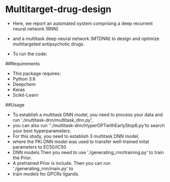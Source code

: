 # Multitarget-drug-design

* Here, we report an automated system comprising a deep recurrent neural network (RNN) 
* and a multitask deep neural network (MTDNN) to design and optimize multitargeted antipsychotic drugs. 


* To run the code:


##Requirements
* This package requires:
* Python 3.6
* Deepchem
* Keras
* Scikit-Learn

##Usage
* To establish a multitask DNN model, you need to process your data and run './multitask-dnn/multitask_dnn.py', 
* you can also run ''./multitask-dnn/HyperOPTwithEarlyStop6.py'to search your best hyperparameters.
* For this study, you need to establish 3 multitask DNN model, 
* where the PKi DNN model was used to transfer well-trained inital parameters to EC50/IC50
* DNN models.Then you need to use './generating_rnn/training.py' to train the Prior.
* A pretrained Prior is include. Then you can run './generating_rnn/main.py' to 
* train models for GPCRs ligands.
